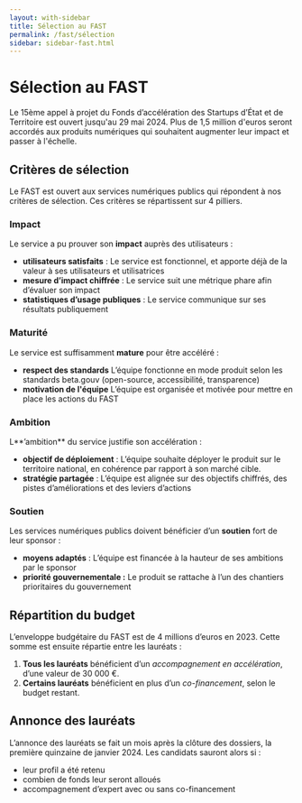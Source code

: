 ```yaml
---
layout: with-sidebar
title: Sélection au FAST
permalink: /fast/sélection
sidebar: sidebar-fast.html
---
```


# Sélection au FAST

<p class="fr-text--lead">
Le 15ème appel à projet du Fonds d’accélération des Startups d’État et de Territoire est ouvert jusqu'au 29 mai 2024. Plus de 1,5 million d'euros seront accordés aux produits numériques qui souhaitent augmenter leur impact et passer à l'échelle.
 </p>

## Critères de sélection

Le FAST est ouvert aux services numériques publics qui répondent à nos critères de sélection. Ces critères se répartissent sur 4 pilliers.

### Impact

Le service a pu prouver son **impact** auprès des utilisateurs :

- **utilisateurs satisfaits** : Le service est fonctionnel, et apporte déjà de la valeur à ses utilisateurs et utilisatrices
- **mesure d’impact chiffrée** : Le service suit une métrique phare afin d’évaluer son impact
- **statistiques d’usage publiques** : Le service communique sur ses résultats publiquement

### Maturité

Le service est suffisamment **mature** pour être accéléré :

- **respect des standards** L’équipe fonctionne en mode produit selon les standards beta.gouv (open-source, accessibilité, transparence)
- **motivation de l'équipe** L’équipe est organisée et motivée pour mettre en place les actions du FAST

### Ambition

L**’ambition** du service justifie son accélération :

- **objectif de déploiement** : L’équipe souhaite déployer le produit sur le territoire national, en cohérence par rapport à son marché cible.
- **stratégie partagée** : L’équipe est alignée sur des objectifs chiffrés, des pistes d’améliorations et des leviers d’actions

### Soutien

Les services numériques publics doivent bénéficier d’un **soutien** fort de leur sponsor :

- **moyens adaptés** : L’équipe est financée à la hauteur de ses ambitions par le sponsor
- **priorité gouvernementale :** Le produit se rattache à l’un des chantiers prioritaires du gouvernement

## Répartition du budget

L’enveloppe budgétaire du FAST est de 4 millions d’euros en 2023. Cette somme est ensuite répartie entre les lauréats :

1. **Tous les lauréats** bénéficient d’un *accompagnement en accélération*, d’une valeur de 30 000 €.
2. **Certains lauréats** bénéficient en plus d’un *co-financement*, selon le budget restant.

## Annonce des lauréats

L’annonce des lauréats se fait un mois après la clôture des dossiers, la première quinzaine de janvier 2024. Les candidats sauront alors si :

- leur profil a été retenu
- combien de fonds leur seront alloués
- accompagnement d’expert avec ou sans co-financement
